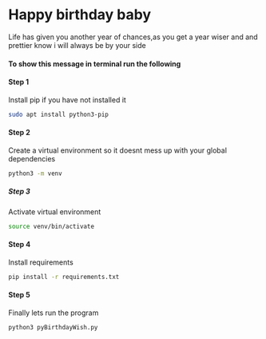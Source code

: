 # Happy birthday baby
Life has given you another year of chances,as you get a year wiser and and prettier know i will always be by your side

#### To show this message in terminal run the following
#### Step 1
Install pip if you have not installed it
``` bash
sudo apt install python3-pip
```
#### Step 2
Create a virtual environment so it doesnt mess up with your global dependencies
```bash
python3 -m venv
```
##### Step 3
Activate virtual environment
``` bash
source venv/bin/activate
```
#### Step 4
Install requirements
``` bash
pip install -r requirements.txt
```
#### Step 5
Finally lets run the program
``` bash
python3 pyBirthdayWish.py
```



